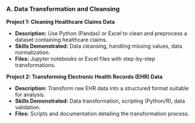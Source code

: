 ### **A. Data Transformation and Cleansing**

**Project 1: Cleaning Healthcare Claims Data**

- **Description:** Use Python (Pandas) or Excel to clean and preprocess a dataset containing healthcare claims.
- **Skills Demonstrated:** Data cleansing, handling missing values, data normalization.
- **Files:** Jupyter notebooks or Excel files with step-by-step transformations.

**Project 2: Transforming Electronic Health Records (EHR) Data**

- **Description:** Transform raw EHR data into a structured format suitable for analysis.
- **Skills Demonstrated:** Data transformation, scripting (Python/R), data validation.
- **Files:** Scripts and documentation detailing the transformation process.
